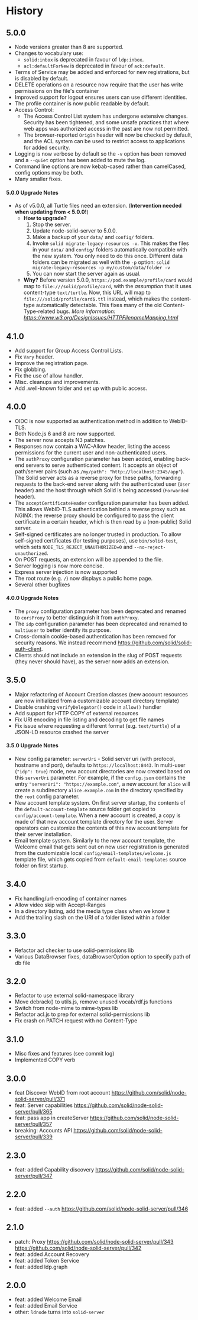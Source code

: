 # History

## 5.0.0

- Node versions greater than 8 are supported.
- Changes to vocabulary use:
    - `solid:inbox` is deprecated in favour of `ldp:inbox`.
    - `acl:defaultForNew` is deprecated in favour of `ack:default`.
- Terms of Service may be added and enforced for new registrations,
  but is disabled by default.    	
- DELETE operations on a resource now require that the user has write permissions on
  the file's container
- Improved support for logout ensures users can use different
  identities.
- The profile container is now public readable by default.
- Access Control: 
    - The Access Control List system has undergone extensive
      changes. Security has been tightened, and some unsafe practices that
      where web apps was authorized access in the past are now not
      permitted. 
    - The browser-reported `Origin` header will now be checked by
      default, and the ACL system can be used to restrict access
      to applications for added security.
- Logging is now verbose by default so the `-v` option has been
  removed and a `--quiet` option has been added to mute the log.
- Command line options are now kebab-cased rather than camelCased,
  config options may be both.
- Many smaller fixes.

#### 5.0.0 Upgrade Notes

- As of v5.0.0, all Turtle files need an extension. (**Intervention needed when updating from < 5.0.0!**)
    - **How to upgrade?**
        1. Stop the server.
        2. Update node-solid-server to 5.0.0.
        3. Make a backup of your `data/` and `config/` folders.
        4. Invoke `solid migrate-legacy-resources -v`.
           This makes the files in your `data/` and `config/` folders
           automatically compatible with the new system.
           You only need to do this once.
           Different data folders can be migrated as well with the `-p` option:
           `solid migrate-legacy-resources -p my/custom/data/folder -v`
        5. You can now start the server again as usual.
    - **Why?**
    Before version 5.0.0, `https://pod.example/profile/card`
    would map to `file:///solid/profile/card`, with the _assumption_
    that it uses content-type `text/turtle`.
    Now, this URL will map to `file:///solid/profile/card$.ttl` instead,
    which makes the content-type automatically detectable.
    This fixes many of the old Content-Type-related bugs.
    _More information: https://www.w3.org/DesignIssues/HTTPFilenameMapping.html_

## 4.1.0

- Add support for Group Access Control Lists.
- Fix `Vary` header.
- Improve the registration page.
- Fix globbing.
- Fix the use of allow handler.
- Misc. cleanups and improvements.
- Add .well-known folder and set up with public access.

## 4.0.0
- OIDC is now supported as authentication method in addition to WebID-TLS.
- Both Node.js 6 and 8 are now supported.
- The server now accepts N3 patches.
- Responses now contain a WAC-Allow header, listing the access permissions
  for the current user and non-authenticated users.
- The `authProxy` configuration parameter has been added,
  enabling back-end servers to serve authenticated content.
  It accepts an object of path/server pairs
  (such as `/my/path": "http://localhost:2345/app"`).
  The Solid server acts as a reverse proxy for these paths, forwarding requests
  to the back-end server along with the authenticated user (`User` header)
  and the host through which Solid is being accessed (`Forwarded` header).
- The `acceptCertificateHeader` configuration parameter has been added.
  This allows WebID-TLS authentication behind a reverse proxy such as NGINX:
  the reverse proxy should be configured to pass the client certificate
  in a certain header, which is then read by a (non-public) Solid server.
- Self-signed certificates are no longer trusted in production.
  To allow self-signed certificates (for testing purposes), use `bin/solid-test`,
  which sets `NODE_TLS_REJECT_UNAUTHORIZED=0` and `--no-reject-unauthorized`.
- On POST requests, an extension will be appended to the file.
- Server logging is now more concise.
- Express server injection is now supported
- The root route (e.g. `/`) now displays a public home page.
- Several other bugfixes

#### 4.0.0 Upgrade Notes
- The `proxy` configuration parameter has been deprecated and
  renamed to `corsProxy` to better distinguish it from `authProxy`.
- The `idp` configuration parameter has been deprecated and
  renamed to `multiuser` to better identify its purpose.
- Cross-domain cookie-based authentication has been removed for security reasons.
  We instead recommend https://github.com/solid/solid-auth-client.
- Clients should not include an extension in the slug of POST requests
  (they never should have), as the server now adds an extension.

## 3.5.0

- Major refactoring of Account Creation classes (new account resources are now
  initialized from a customizable account directory template)
- Disable crashing `verifyDelegator()` code in `allow()` handler
- Add support for HTTP COPY of external resources
- Fix URI encoding in file listing and decoding to get file names
- Fix issue where requesting a different format (e.g. `text/turtle`) of a
  JSON-LD resource crashed the server

#### 3.5.0 Upgrade Notes

- New config parameter: `serverUri` - Solid server uri (with protocol,
  hostname and port), defaults to `https://localhost:8443`. In multi-user
  (`"idp": true`) mode, new account directories are now created based on this
  `serverUri` parameter. For example, if the `config.json` contains the entry
  `"serverUri": "https://example.com"`, a new account for `alice` will create
  a subdirectory `alice.example.com` in the directory specified by the `root`
  config parameter.
- New account template system. On first server startup, the contents of the
  `default-account-template` source folder get copied to `config/account-template`.
  When a new account is created, a copy is made of that new account template
  directory for the user. Server operators can customize the contents of this
  new account template for their server installation.
- Email template system. Similarly to the new account template, the Welcome
  email that gets sent out on new user registration is generated from the
  customizable local `config/email-templates/welcome.js` template file, which
  gets copied from `default-email-templates` source folder on first startup.

## 3.4.0

- Fix handling/url-encoding of container names
- Allow video skip with Accept-Ranges
- In a directory listing, add the media type class when we know it
- Add the trailing slash on the URI of a folder listed within a folder

## 3.3.0

- Refactor acl checker to use solid-permissions lib
- Various DataBrowser fixes, dataBrowserOption option to specify path of db file

## 3.2.0

- Refactor to use external solid-namespace library
- Move debrack() to utils.js, remove unused vocab/rdf.js functions
- Switch from node-mime to mime-types lib
- Refactor acl.js to prep for external solid-permissions lib
- Fix crash on PATCH request with no Content-Type

## 3.1.0

- Misc fixes and features (see commit log)
- Implemented COPY verb

## 3.0.0
- feat Discover WebID from root account https://github.com/solid/node-solid-server/pull/371
- feat: Server capabilities https://github.com/solid/node-solid-server/pull/365
- feat: pass app in createServer https://github.com/solid/node-solid-server/pull/357
- breaking: Accounts API https://github.com/solid/node-solid-server/pull/339

## 2.3.0
- feat: added Capability discovery https://github.com/solid/node-solid-server/pull/347

## 2.2.0
- feat: added `--auth` https://github.com/solid/node-solid-server/pull/346

## 2.1.0
- patch: Proxy https://github.com/solid/node-solid-server/pull/343 https://github.com/solid/node-solid-server/pull/342
- feat: added Account Recovery
- feat: added Token Service
- feat: added ldp.graph

## 2.0.0

- feat: added Welcome Email
- feat: added Email Service
- other: `ldnode` turns into `solid-server`
